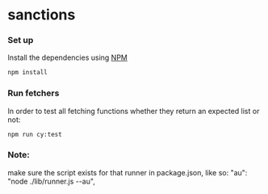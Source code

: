 # sanctions

### Set up

Install the dependencies using [NPM](https://www.npmjs.com/)

```bash
npm install
```

### Run fetchers

In order to test all fetching functions whether they return an expected list or not:

```bash
npm run cy:test
```

### Note:

make sure the script exists for that runner in package.json, like so:
 "au": "node ./lib/runner.js --au",
